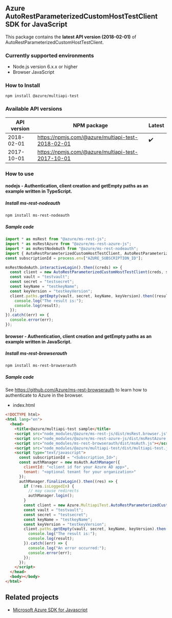 ## Azure AutoRestParameterizedCustomHostTestClient SDK for JavaScript

This package contains the **latest API version (2018-02-01)** of AutoRestParameterizedCustomHostTestClient.

### Currently supported environments

- Node.js version 6.x.x or higher
- Browser JavaScript

### How to Install

```
npm install @azure/multiapi-test
```

### Available API versions

| API version | NPM package | Latest |
| - | - | - |
| 2018-02-01 | https://npmjs.com/@azure/multiapi-test-2018-02-01 | ✔️ |
| 2017-10-01 | https://npmjs.com/@azure/multiapi-test-2017-10-01 |  |

### How to use

#### nodejs - Authentication, client creation and getEmpty paths as an example written in TypeScript.

##### Install ms-rest-nodeauth

```
npm install ms-rest-nodeauth
```

##### Sample code

```ts
import * as msRest from "@azure/ms-rest-js";
import * as msRestAzure from "@azure/ms-rest-azure-js";
import * as msRestNodeAuth from "@azure/ms-rest-nodeauth";
import { AutoRestParameterizedCustomHostTestClient, AutoRestParameterizedCustomHostTestModels, AutoRestParameterizedCustomHostTestMappers } from "@azure/multiapi-test";
const subscriptionId = process.env["AZURE_SUBSCRIPTION_ID"];

msRestNodeAuth.interactiveLogin().then((creds) => {
  const client = new AutoRestParameterizedCustomHostTestClient(creds, subscriptionId);
  const vault = "testvault";
  const secret = "testsecret";
  const keyName = "testkeyName";
  const keyVersion = "testkeyVersion";
  client.paths.getEmpty(vault, secret, keyName, keyVersion).then((result) => {
    console.log("The result is:");
    console.log(result);
  });
}).catch((err) => {
  console.error(err);
});
```

#### browser - Authentication, client creation and getEmpty paths as an example written in JavaScript.

##### Install ms-rest-browserauth

```
npm install ms-rest-browserauth
```

##### Sample code

See https://github.com/Azure/ms-rest-browserauth to learn how to authenticate to Azure in the browser.

- index.html
```html
<!DOCTYPE html>
<html lang="en">
  <head>
    <title>@azure/multiapi-test sample</title>
    <script src="node_modules/@azure/ms-rest-js/dist/msRest.browser.js"></script>
    <script src="node_modules/@azure/ms-rest-azure-js/dist/msRestAzure.js"></script>
    <script src="node_modules/ms-rest-browserauth/dist/msAuth.js"></script>
    <script src="node_modules/@azure/multiapi-test/dist/multiapi-test.js"></script>
    <script type="text/javascript">
      const subscriptionId = "<Subscription_Id>";
      const authManager = new msAuth.AuthManager({
        clientId: "<client id for your Azure AD app>",
        tenant: "<optional tenant for your organization>"
      });
      authManager.finalizeLogin().then((res) => {
        if (!res.isLoggedIn) {
          // may cause redirects
          authManager.login();
        }
        const client = new Azure.MultiapiTest.AutoRestParameterizedCustomHostTestClient(res.creds, subscriptionId);
        const vault = "testvault";
        const secret = "testsecret";
        const keyName = "testkeyName";
        const keyVersion = "testkeyVersion";
        client.paths.getEmpty(vault, secret, keyName, keyVersion).then((result) => {
          console.log("The result is:");
          console.log(result);
        }).catch((err) => {
          console.log("An error occurred:");
          console.error(err);
        });
      });
    </script>
  </head>
  <body></body>
</html>
```

## Related projects

- [Microsoft Azure SDK for Javascript](https://github.com/Azure/azure-sdk-for-js)
